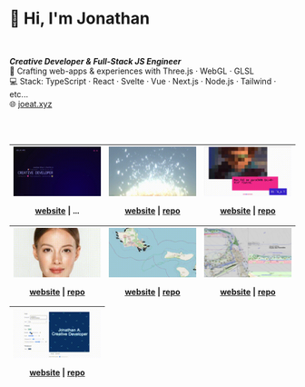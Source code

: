 # 👋 Hi, I'm Jonathan

<br>

**_Creative Developer & Full-Stack JS Engineer_**\
🎨 Crafting web-apps & experiences with Three.js · WebGL · GLSL\
💻 Stack: TypeScript · React · Svelte · Vue · Next.js · Node.js · Tailwind · etc...\
🌐 [joeat.xyz](https://joeat.xyz)

<br>
<br>

<!-- OG_START -->
<table>
<thead>
		<tr><th>
<a href="https://joeat.xyz" target="_blank" aria-label="joeat.xyz">
		<img src="./static/7d3b7a129dc8ab535afb6021732e1b2.gif" alt="joeat.xyz" width="100%" height="auto" />
	</a>
	
<a href="https://joeat.xyz" aria-label="joeat.xyz website" target="_blank">website</a> | ...
</th><th>
<a href="https://jonathan-j8.github.io/sketch-sunlines/" target="_blank" aria-label="Sunlines">
		<img src="./static/ac09f514783a2257bbdfb60b1d74f65.gif" alt="Sunlines" width="100%" height="auto" />
	</a>
	
<a href="https://jonathan-j8.github.io/sketch-sunlines/" aria-label="Sunlines website" target="_blank">website</a> | <a href="https://github.com/jonathan-j8/sketch-sunlines" aria-label="Sunlines repository" target="_blank">repo</a>
</th><th>
<a href="https://jonathan-j8.github.io/ilico.org/" target="_blank" aria-label="ilico">
		<img src="./static/7b3e3053645a5254ddfd8402876b2cd.gif" alt="ilico" width="100%" height="auto" />
	</a>
	
<a href="https://jonathan-j8.github.io/ilico.org/" aria-label="ilico website" target="_blank">website</a> | <a href="https://github.com/jonathan-j8/ilico.org" aria-label="ilico repository" target="_blank">repo</a>
</th></tr><tr><th>
<a href="https://jonathan-j8.github.io/optical-flow/" target="_blank" aria-label="Optical flow">
		<img src="./static/49f6a6e5c725fa3a1e492c8d1635eb1-scaled.gif" alt="Optical flow" width="100%" height="auto" />
	</a>
	
<a href="https://jonathan-j8.github.io/optical-flow/" aria-label="Optical flow website" target="_blank">website</a> | <a href="https://github.com/Jonathan-J8/optical-flow.git" aria-label="Optical flow repository" target="_blank">repo</a>
</th><th>
<a href="https://jonathan-j8.github.io/windforlife/" target="_blank" aria-label="Windforlife">
		<img src="./static/e32572a8969ed8165ea31dfa56fca2a.gif" alt="Windforlife" width="100%" height="auto" />
	</a>
	
<a href="https://jonathan-j8.github.io/windforlife/" aria-label="Windforlife website" target="_blank">website</a> | <a href="https://github.com/jonathan-j8/windforlife" aria-label="Windforlife repository" target="_blank">repo</a>
</th><th>
<a href="https://jonathan-j8.github.io/threejs-svg-parser/" target="_blank" aria-label="SVG parser">
		<img src="./static/b1904b62ea3d7e4acc1414c7d613ecf-scaled.png" alt="SVG parser" width="100%" height="auto" />
	</a>
	
<a href="https://jonathan-j8.github.io/threejs-svg-parser/" aria-label="SVG parser website" target="_blank">website</a> | <a href="https://github.com/jonathan-j8/threejs-svg-parser" aria-label="SVG parser repository" target="_blank">repo</a>
</th></tr><tr><th>
<a href="https://jonathan-j8.github.io/play-creative/" target="_blank" aria-label="Play creative">
		<img src="./static/087130eba4cfa6b7f3c490955dee920.gif" alt="Play creative" width="100%" height="auto" />
	</a>
	
<a href="https://jonathan-j8.github.io/play-creative/" aria-label="Play creative website" target="_blank">website</a> | <a href="https://github.com/jonathan-j8/play-creative" aria-label="Play creative repository" target="_blank">repo</a>
</th></tr>
</thead>
</table>
<!-- OG_END -->
